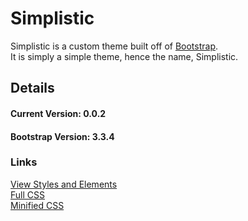 # Simplistic
Simplistic is a custom theme built off of [Bootstrap](http://getbootstrap.com/).  
It is simply a simple theme, hence the name, Simplistic.  

## Details
#### Current Version:  0.0.2
#### Bootstrap Version:  3.3.4

### Links
[View Styles and Elements](https://savageboy74.tv/themes/simplistic)  
[Full CSS](https://savageboy74.tv/download/themes/simplistic.css)  
[Minified CSS](https://savageboy74.tv/download/themes/simplistic.min.css)  
